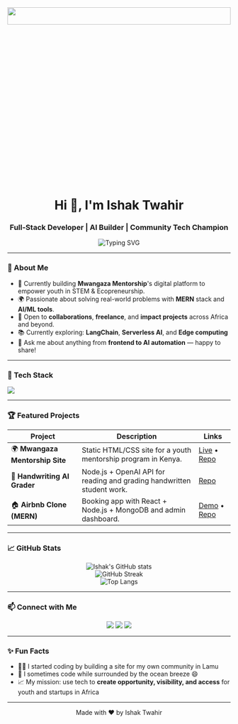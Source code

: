 <!-- Banner -->
<img src="https://media0.giphy.com/media/v1.Y2lkPTc5MGI3NjExdXJkMzY2cjNhaG1ueTJpcTFlcnQzcnRucDkzb2FjZ2pxbWluNnppbCZlcD12MV9pbnRlcm5hbF9naWZfYnlfaWQmY3Q9cw/FCffpN404oRZpFbSzl/giphy.gif" width="100%" height="10%"/>

<h1 align="center">Hi 👋, I'm Ishak Twahir</h1>
<h3 align="center">Full-Stack Developer | AI Builder | Community Tech Champion</h3>

<p align="center">
  <img src="https://readme-typing-svg.demolab.com?font=Fira+Code&duration=3000&pause=500&color=00FFD1&center=true&vCenter=true&width=435&lines=Building+scalable+web+apps;AI-powered+solutions+for+impact;Let's+code+something+great+together!" alt="Typing SVG" />
</p>

---

### 🧠 About Me

- 🔭 Currently building **Mwangaza Mentorship**'s digital platform to empower youth in STEM & Ecopreneurship.  
- 🌍 Passionate about solving real-world problems with **MERN** stack and **AI/ML tools**.  
- 🤝 Open to **collaborations**, **freelance**, and **impact projects** across Africa and beyond.  
- 📚 Currently exploring: **LangChain**, **Serverless AI**, and **Edge computing**  
- 💬 Ask me about anything from **frontend to AI automation** — happy to share!

---

### 🚀 Tech Stack

<p align="left">
  <img src="https://skillicons.dev/icons?i=js,ts,react,next,nodejs,express,mongodb,python,html,css,tailwind,firebase,vercel,vite,github,figma" />
</p>

---

### 🏆 Featured Projects

| Project | Description | Links |
|--------|-------------|-------|
| 🌍 **Mwangaza Mentorship Site** | Static HTML/CSS site for a youth mentorship program in Kenya. | [Live](https://mwangaza.org) • [Repo](https://github.com/yourusername/mwangaza) |
| 🧠 **Handwriting AI Grader** | Node.js + OpenAI API for reading and grading handwritten student work. | [Repo](https://github.com/yourusername/handwriting-grader) |
| 🏠 **Airbnb Clone (MERN)** | Booking app with React + Node.js + MongoDB and admin dashboard. | [Demo](https://airbnb-clone.vercel.app) • [Repo](https://github.com/yourusername/airbnb-clone) |

---

### 📈 GitHub Stats

<p align="center">
  <img src="https://github-readme-stats.vercel.app/api?username=Ishak005&show_icons=true&theme=radical" alt="Ishak's GitHub stats" />
  <br/>
  <img src="https://github-readme-streak-stats.herokuapp.com/?user=Ishak005&theme=radical" alt="GitHub Streak" />
  <br/>
  <img src="https://github-readme-stats.vercel.app/api/top-langs/?username=Ishak005&layout=compact&theme=radical" alt="Top Langs" />
</p>

---

### 📫 Connect with Me

<p align="center">
  <a href="mailto:ishaktwahir@gmail.com"><img src="https://img.shields.io/badge/Gmail-D14836?style=for-the-badge&logo=gmail&logoColor=white"/></a>
  <a href="https://linkedin.com/in/ishaktwahir"><img src="https://img.shields.io/badge/LinkedIn-0A66C2?style=for-the-badge&logo=linkedin&logoColor=white"/></a>
  <a href="https://yourportfolio.com"><img src="https://img.shields.io/badge/Portfolio-000000?style=for-the-badge&logo=firefox&logoColor=white"/></a>
</p>

---

### ✨ Fun Facts

- 🧑‍💻 I started coding by building a site for my own community in Lamu  
- 🌴 I sometimes code while surrounded by the ocean breeze 😄  
- 📈 My mission: use tech to **create opportunity, visibility, and access** for youth and startups in Africa  

---

<p align="center">Made with ❤️ by Ishak Twahir</p>
